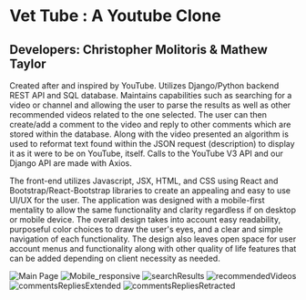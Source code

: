 # Vet Tube : A Youtube Clone

## Developers: Christopher Molitoris & Mathew Taylor


Created after and inspired by YouTube. Utilizes Django/Python backend REST API and SQL database. Maintains capabilities such as searching for a video or channel and allowing the user to parse the results as well as other recommended videos related to the one selected. The user can then create/add a comment to the video and reply to other comments which are stored within the database. Along with the video presented an algorithm is used to reformat text found within the JSON request (description) to display it as it were to be on YouTube, itself. Calls to the YouTube V3 API and our Django API are made with Axios.

The front-end utilizes Javascript, JSX, HTML, and CSS using React and Bootstrap/React-Bootstrap libraries to create an appealing and easy to use UI/UX for the user. The application was designed with a mobile-first mentality to allow the same functionality and clarity regardless if on desktop or mobile device. The overall design takes into account easy readability, purposeful color choices to draw the user's eyes, and a clear and simple navigation of each functionality. The design also leaves open space for user account menus and functionality along with other quality of life features that can be added depending on client necessity as needed.

![Main Page](https://user-images.githubusercontent.com/89653410/142437352-73c020aa-e76a-4984-8396-40bc61ac8506.png)
![Mobile_responsive](https://user-images.githubusercontent.com/89653410/142437362-5cbda6a0-606e-4255-97df-3d8b85a610b9.png)
![searchResults](https://user-images.githubusercontent.com/89653410/142437385-0b32e54a-7d44-41df-8bab-4cb2ad2c21f7.png)
![recommendedVideos](https://user-images.githubusercontent.com/89653410/142437393-62658d26-120f-487e-a014-0ae067aaf8dc.png)
![commentsRepliesExtended](https://user-images.githubusercontent.com/89653410/142437405-f6c06b58-2b76-4241-a543-888ee3a7551f.png)
![commentsRepliesRetracted](https://user-images.githubusercontent.com/89653410/142437409-8ef72e53-33f0-4008-9cb0-44307dbee14d.png)
